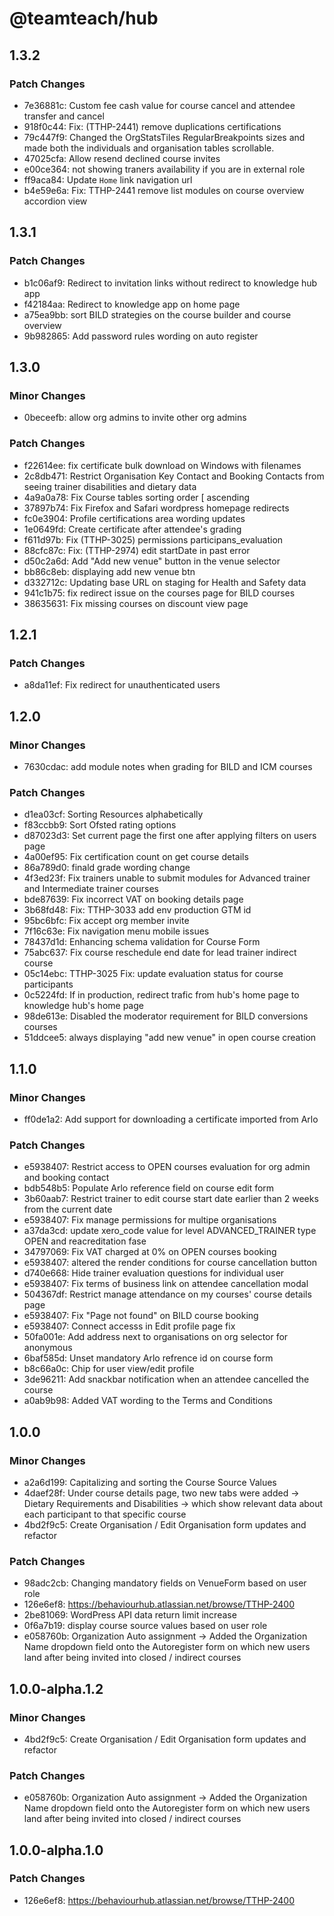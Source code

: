 # @teamteach/hub

## 1.3.2

### Patch Changes

- 7e36881c: Custom fee cash value for course cancel and attendee transfer and cancel
- 918f0c44: Fix: (TTHP-2441) remove duplications certifications
- 79c447f9: Changed the OrgStatsTiles RegularBreakpoints sizes and made both the individuals and organisation tables scrollable.
- 47025cfa: Allow resend declined course invites
- e00ce364: not showing traners availability if you are in external role
- ff9aca84: Update `Home` link navigation url
- b4e59e6a: Fix: TTHP-2441 remove list modules on course overview accordion view

## 1.3.1

### Patch Changes

- b1c06af9: Redirect to invitation links without redirect to knowledge hub app
- f42184aa: Redirect to knowledge app on home page
- a75ea9bb: sort BILD strategies on the course builder and course overview
- 9b982865: Add password rules wording on auto register

## 1.3.0

### Minor Changes

- 0beceefb: allow org admins to invite other org admins

### Patch Changes

- f22614ee: fix certificate bulk download on Windows with filenames
- 2c8db471: Restrict Organisation Key Contact and Booking Contacts from seeing trainer disabilities and dietary data
- 4a9a0a78: Fix Course tables sorting order [ ascending
- 37897b74: Fix Firefox and Safari wordpress homepage redirects
- fc0e3904: Profile certifications area wording updates
- 1e0649fd: Create certificate after attendee's grading
- f611d97b: Fix (TTHP-3025) permissions participans_evaluation
- 88cfc87c: Fix: (TTHP-2974) edit startDate in past error
- d50c2a6d: Add "Add new venue" button in the venue selector
- bb86c8eb: displaying add new venue btn
- d332712c: Updating base URL on staging for Health and Safety data
- 941c1b75: fix redirect issue on the courses page for BILD courses
- 38635631: Fix missing courses on discount view page

## 1.2.1

### Patch Changes

- a8da11ef: Fix redirect for unauthenticated users

## 1.2.0

### Minor Changes

- 7630cdac: add module notes when grading for BILD and ICM courses

### Patch Changes

- d1ea03cf: Sorting Resources alphabetically
- f83ccbb9: Sort Ofsted rating options
- d87023d3: Set current page the first one after applying filters on users page
- 4a00ef95: Fix certification count on get course details
- 86a789d0: finald grade wording change
- 4f3ed23f: Fix trainers unable to submit modules for Advanced trainer and Intermediate trainer courses
- bde87639: Fix incorrect VAT on booking details page
- 3b68fd48: Fix: TTHP-3033 add env production GTM id
- 95bc6bfc: Fix accept org member invite
- 7f16c63e: Fix navigation menu mobile issues
- 78437d1d: Enhancing schema validation for Course Form
- 75abc637: Fix course reschedule end date for lead trainer indirect course
- 05c14ebc: TTHP-3025 Fix: update evaluation status for course participants
- 0c5224fd: If in production, redirect trafic from hub's home page to knowledge hub's home page
- 98de613e: Disabled the moderator requirement for BILD conversions courses
- 51ddcee5: always displaying "add new venue" in open course creation

## 1.1.0

### Minor Changes

- ff0de1a2: Add support for downloading a certificate imported from Arlo

### Patch Changes

- e5938407: Restrict access to OPEN courses evaluation for org admin and booking contact
- bdb548b5: Populate Arlo reference field on course edit form
- 3b60aab7: Restrict trainer to edit course start date earlier than 2 weeks from the current date
- e5938407: Fix manage permissions for multipe organisations
- a37da3cd: update xero_code value for level ADVANCED_TRAINER type OPEN and reacreditation fase
- 34797069: Fix VAT charged at 0% on OPEN courses booking
- e5938407: altered the render conditions for course cancellation button
- d740e668: Hide trainer evaluation questions for individual user
- e5938407: Fix terms of business link on attendee cancellation modal
- 504367df: Restrict manage attendance on my courses' course details page
- e5938407: Fix "Page not found" on BILD course booking
- e5938407: Connect accesss in Edit profile page fix
- 50fa001e: Add address next to organisations on org selector for anonymous
- 6baf585d: Unset mandatory Arlo refrence id on course form
- b8c66a0c: Chip for user view/edit profile
- 3de96211: Add snackbar notification when an attendee cancelled the course
- a0ab9b98: Added VAT wording to the Terms and Conditions

## 1.0.0

### Minor Changes

- a2a6d199: Capitalizing and sorting the Course Source Values
- 4daef28f: Under course details page, two new tabs were added -> Dietary Requirements and Disabilities -> which show relevant data about each participant to that specific course
- 4bd2f9c5: Create Organisation / Edit Organisation form updates and refactor

### Patch Changes

- 98adc2cb: Changing mandatory fields on VenueForm based on user role
- 126e6ef8: https://behaviourhub.atlassian.net/browse/TTHP-2400
- 2be81069: WordPress API data return limit increase
- 0f6a7b19: display course source values based on user role
- e058760b: Organization Auto assignment -> Added the Organization Name dropdown field onto the Autoregister form on which new users land after being invited into closed / indirect courses

## 1.0.0-alpha.1.2

### Minor Changes

- 4bd2f9c5: Create Organisation / Edit Organisation form updates and refactor

### Patch Changes

- e058760b: Organization Auto assignment -> Added the Organization Name dropdown field onto the Autoregister form on which new users land after being invited into closed / indirect courses

## 1.0.0-alpha.1.0

### Patch Changes

- 126e6ef8: https://behaviourhub.atlassian.net/browse/TTHP-2400
